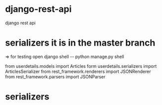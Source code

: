 # django-rest-api
django rest api

# serializers it is in the master branch
=> for testing open django shell -- python manage.py shell

from userdetails.models import Articles
form userdetails.serializers import ArticlesSerializer
from rest_framework.renderers import JSONRenderer
from rest_framework.parsers import JSONParser
# serializers
